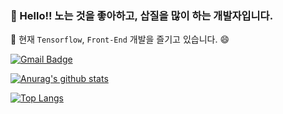 ### 👋 Hello!! 노는 것을 좋아하고, 삽질을 많이 하는 개발자입니다. <br />
🔭 현재 `Tensorflow`, `Front-End` 개발을 즐기고 있습니다. 😄

[![Gmail Badge](https://img.shields.io/badge/-Gmail-d14836?style=flat-square&logo=Gmail&logoColor=white&link=mailto:yklovejesus@gmail.com)](mailto:yklovejesus@gmail.com)

[![Anurag's github stats](https://github-readme-stats.vercel.app/api?username=GloryKim)](https://github.com/anuraghazra/github-readme-stats)

[![Top Langs](https://github-readme-stats.vercel.app/api/top-langs/?username=GloryKim&layout=compact)](https://github.com/anuraghazra/github-readme-stats)

<!--
**GloryKim/GloryKim** is a ✨ _special_ ✨ repository because its `README.md` (this file) appears on your GitHub profile.

Here are some ideas to get you started:

- 🔭 I’m currently working on ...
- 🌱 I’m currently learning ...
- 👯 I’m looking to collaborate on ...
- 🤔 I’m looking for help with ...
- 💬 Ask me about ...
- 📫 How to reach me: ...
- 😄 Pronouns: ...
- ⚡ Fun fact: ...
-->
